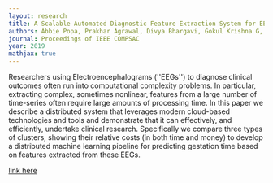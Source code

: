 ```yaml
---
layout: research 
title: A Scalable Automated Diagnostic Feature Extraction System for EEGs 
authors: Abbie Popa, Prakhar Agrawal, Divya Bhargavi, Gokul Krishna G, Xiao Han, Neha Tevathia, Nicholas Ross, Diane Myung-Kyung Woodbridge, Barbie Zimmerman-Bier and William Bosl
journal: Proceedings of IEEE COMPSAC 
year: 2019
mathjax: true
---
```


Researchers using Electroencephalograms (''EEGs'') to diagnose clinical outcomes often run into computational complexity problems. In particular, extracting complex, sometimes nonlinear, features from a large number of time-series often require large amounts of processing time. In this paper we describe a distributed system that leverages modern cloud-based technologies and tools and demonstrate that it can effectively, and efficiently, undertake clinical research. Specifically we compare three types of clusters, showing their relative costs (in both time and money) to develop a distributed machine learning pipeline for predicting gestation time based on features extracted from these EEGs.

[link here](https://ieeexplore.ieee.org/abstract/document/8754005)


